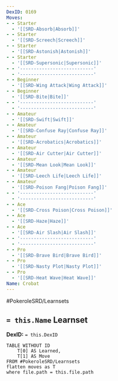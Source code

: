 ```yaml
---
DexID: 0169
Moves:
- - Starter
  - '[[SRD-Absorb|Absorb]]'
- - Starter
  - '[[SRD-Screech|Screech]]'
- - Starter
  - '[[SRD-Astonish|Astonish]]'
- - Starter
  - '[[SRD-Supersonic|Supersonic]]'
- - '---------------------------'
  - '---------------------------'
- - Beginner
  - '[[SRD-Wing Attack|Wing Attack]]'
- - Beginner
  - '[[SRD-Bite|Bite]]'
- - '---------------------------'
  - '---------------------------'
- - Amateur
  - '[[SRD-Swift|Swift]]'
- - Amateur
  - '[[SRD-Confuse Ray|Confuse Ray]]'
- - Amateur
  - '[[SRD-Acrobatics|Acrobatics]]'
- - Amateur
  - '[[SRD-Air Cutter|Air Cutter]]'
- - Amateur
  - '[[SRD-Mean Look|Mean Look]]'
- - Amateur
  - '[[SRD-Leech Life|Leech Life]]'
- - Amateur
  - '[[SRD-Poison Fang|Poison Fang]]'
- - '---------------------------'
  - '---------------------------'
- - Ace
  - '[[SRD-Cross Poison|Cross Poison]]'
- - Ace
  - '[[SRD-Haze|Haze]]'
- - Ace
  - '[[SRD-Air Slash|Air Slash]]'
- - '---------------------------'
  - '---------------------------'
- - Pro
  - '[[SRD-Brave Bird|Brave Bird]]'
- - Pro
  - '[[SRD-Nasty Plot|Nasty Plot]]'
- - Pro
  - '[[SRD-Heat Wave|Heat Wave]]'
Name: Crobat
---
```


#PokeroleSRD/Learnsets

## `= this.Name` Learnset

**DexID:** `= this.DexID`

```dataview
TABLE WITHOUT ID
    T[0] AS Learned,
    T[1] AS Move
FROM #PokeroleSRD/Learnsets
flatten moves as T
where file.path = this.file.path
```
